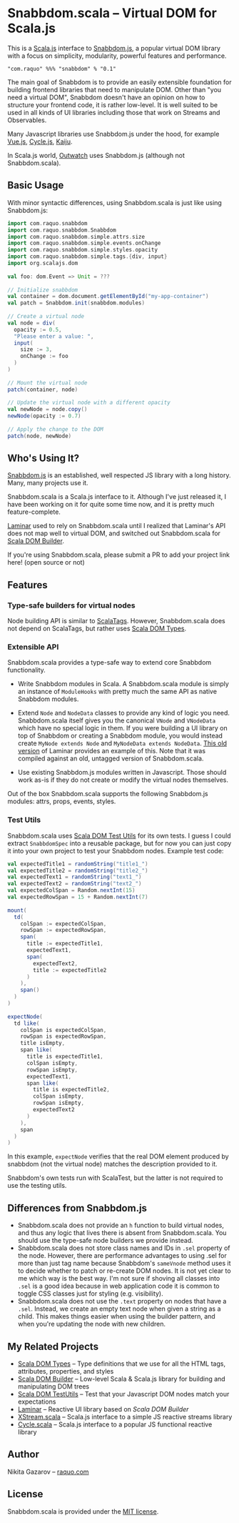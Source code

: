 # Snabbdom.scala – Virtual DOM for Scala.js

This is a [Scala.js](https://github.com/scala-js/scala-js) interface to [Snabbdom.js](https://github.com/snabbdom/snabbdom), a popular virtual DOM library with a focus on simplicity, modularity, powerful features and performance.

    "com.raquo" %%% "snabbdom" % "0.1"

The main goal of Snabbdom is to provide an easily extensible foundation for building frontend libraries that need to manipulate DOM. Other than "you need a virtual DOM", Snabbdom doesn't have an opinion on how to structure your frontend code, it is rather low-level. It is well suited to be used in all kinds of UI libraries including those that work on Streams and Observables.

Many Javascript libraries use Snabbdom.js under the hood, for example [Vue.js](https://github.com/vuejs/vue), [Cycle.js](https://github.com/cyclejs/cyclejs/), [Kaiju](https://github.com/AlexGalays/kaiju).

In Scala.js world, [Outwatch](https://github.com/OutWatch/outwatch) uses Snabbdom.js (although not Snabbdom.scala).

## Basic Usage

With minor syntactic differences, using Snabbdom.scala is just like using Snabbdom.js:

```scala
import com.raquo.snabbdom
import com.raquo.snabbdom.Snabbdom
import com.raquo.snabbdom.simple.attrs.size
import com.raquo.snabbdom.simple.events.onChange
import com.raquo.snabbdom.simple.styles.opacity
import com.raquo.snabbdom.simple.tags.{div, input}
import org.scalajs.dom
 
val foo: dom.Event => Unit = ???
 
// Initialize snabbdom
val container = dom.document.getElementById("my-app-container")
val patch = Snabbdom.init(snabbdom.modules)
 
// Create a virtual node
val node = div(
  opacity := 0.5,
  "Please enter a value: ",
  input(
    size := 3,
    onChange := foo 
  )
)
 
// Mount the virtual node
patch(container, node)
 
// Update the virtual node with a different opacity
val newNode = node.copy()
newNode(opacity := 0.7)
 
// Apply the change to the DOM
patch(node, newNode)
```

## Who's Using It?

[Snabbdom.js](https://github.com/snabbdom/snabbdom) is an established, well respected JS library with a long history. Many, many projects use it.

Snabbdom.scala is a Scala.js interface to it. Although I've just released it, I have been working on it for quite some time now, and it is pretty much feature-complete.

[Laminar](https://github.com/raquo/laminar) used to rely on Snabbdom.scala until I realized that Laminar's API does not map well to virtual DOM, and switched out Snabbdom.scala for [Scala DOM Builder](https://github.com/raquo/scala-dom-builder).

If you're using Snabbdom.scala, please submit a PR to add your project link here! (open source or not)

## Features

### Type-safe builders for virtual nodes

Node building API is similar to [ScalaTags](https://github.com/lihaoyi/scalatags````). However, Snabbdom.scala does not depend on ScalaTags, but rather uses [Scala DOM Types](https://github.com/raquo/scala-dom-types).

### Extensible API

Snabbdom.scala provides a type-safe way to extend core Snabbdom functionality.

* Write Snabbdom modules in Scala. A Snabbdom.scala module is simply an instance of `ModuleHooks` with pretty much the same API as native Snabbdom modules. 

* Extend `Node` and `NodeData` classes to provide any kind of logic you need. Snabbdom.scala itself gives you the canonical `VNode` and `VNodeData` which have no special logic in them. If you were building a UI library on top of Snabbdom or creating a Snabbdom module, you would instead create `MyNode extends Node` and `MyNodeData extends NodeData`. [This old version](https://github.com/raquo/laminar/tree/e75c9128175615fbf8cd02de838d3845190c1bc8) of Laminar provides an example of this. Note that it was compiled against an old, untagged version of Snabbdom.scala.

* Use existing Snabbdom.js modules written in Javascript. Those should work as-is if they do not create or modify the virtual nodes themselves.

Out of the box Snabbdom.scala supports the following Snabbdom.js modules: attrs, props, events, styles.

### Test Utils

Snabbdom.scala uses [Scala DOM Test Utils](https://github.com/raquo/scala-dom-testutils) for its own tests. I guess I could extract `SnabbdomSpec` into a reusable package, but for now you can just copy it into your own project to test your Snabbdom nodes. Example test code:

```scala
val expectedTitle1 = randomString("title1_")
val expectedTitle2 = randomString("title2_")
val expectedText1 = randomString("text1_")
val expectedText2 = randomString("text2_")
val expectedColSpan = Random.nextInt(15)
val expectedRowSpan = 15 + Random.nextInt(7)
 
mount(
  td(
    colSpan := expectedColSpan,
    rowSpan := expectedRowSpan,
    span(
      title := expectedTitle1,
      expectedText1,
      span(
        expectedText2,
        title := expectedTitle2
      )
    ),
    span()
  )
)
 
expectNode(
  td like(
    colSpan is expectedColSpan,
    rowSpan is expectedRowSpan,
    title isEmpty,
    span like(
      title is expectedTitle1,
      colSpan isEmpty,
      rowSpan isEmpty,
      expectedText1,
      span like(
        title is expectedTitle2,
        colSpan isEmpty,
        rowSpan isEmpty,
        expectedText2
      )
    ),
    span
  )
)
```

In this example, `expectNode` verifies that the real DOM element produced by snabbdom (not the virtual node) matches the description provided to it.

Snabbdom's own tests run with ScalaTest, but the latter is not required to use the testing utils. 

## Differences from Snabbdom.js

* Snabbdom.scala does not provide an `h` function to build virtual nodes, and thus any logic that lives there is absent from Snabbdom.scala. You should use the type-safe node builders we provide instead.
* Snabbdom.scala does not store class names and IDs in `.sel` property of the node. However, there are performance advantages to using .sel for more than just tag name because Snabbdom's `sameVnode` method uses it to decide whether to patch or re-create DOM nodes. It is not yet clear to me which way is the best way. I'm not sure if shoving all classes into `.sel` is a good idea because in web application code it is common to toggle CSS classes just for styling (e.g. visibility).
* Snabbdom.scala does not use the `.text` property on nodes that have a `.sel`. Instead, we create an empty text node when given a string as a child. This makes things easier when using the builder pattern, and when you're updating the node with new children. 

## My Related Projects

- [Scala DOM Types](https://github.com/raquo/scala-dom-types) – Type definitions that we use for all the HTML tags, attributes, properties, and styles
- [Scala DOM Builder](https://github.com/raquo/scala-dom-builder) – Low-level Scala & Scala.js library for building and manipulating DOM trees
- [Scala DOM TestUtils](https://github.com/raquo/scala-dom-testutils) – Test that your Javascript DOM nodes match your expectations
- [Laminar](https://github.com/raquo/laminar) – Reactive UI library based on _Scala DOM Builder_
- [XStream.scala](https://github.com/raquo/XStream.scala) – Scala.js interface to a simple JS reactive streams library
- [Cycle.scala](https://github.com/raquo/Cycle.scala) – Scala.js interface to a popular JS functional reactive library


## Author

Nikita Gazarov – [raquo.com](http://raquo.com)

## License

Snabbdom.scala is provided under the [MIT license](https://github.com/raquo/Snabbdom.scala/blob/master/LICENSE.md).
